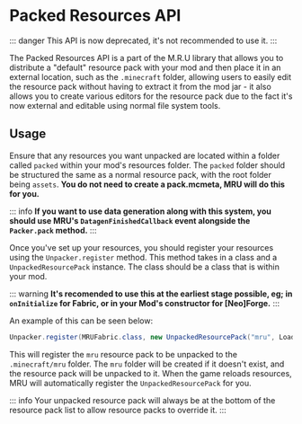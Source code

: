 # Packed Resources API

::: danger
This API is now deprecated, it's not recommended to use it.
:::

The Packed Resources API is a part of the M.R.U library that allows you to distribute a "default" resource pack with your mod and then place it in an external location, such as the `.minecraft` folder, allowing users to easily edit the resource pack without having to extract it from the mod jar - it also allows you to create various editors for the resource pack due to the fact it's now external and editable using normal file system tools.

## Usage

Ensure that any resources you want unpacked are located within a folder called `packed` within your mod's resources folder. The `packed` folder should be structured the same as a normal resource pack, with the root folder being `assets`. **You do not need to create a pack.mcmeta, MRU will do this for you.**

::: info
**If you want to use data generation along with this system, you should use MRU's `DatagenFinishedCallback` event alongside the `Packer.pack` method.**
:::

Once you've set up your resources, you should register your resources using the `Unpacker.register` method. This method takes in a class and a `UnpackedResourcePack` instance. The class should be a class that is within your mod.

::: warning
**It's recomended to use this at the earliest stage possible, eg; in `onInitialize` for Fabric, or in your Mod's constructor for \[Neo\]Forge.**
:::

An example of this can be seen below:

```java
Unpacker.register(MRUFabric.class, new UnpackedResourcePack("mru", LoaderUtils.getGameDir().resolve("mru"), "mru", "This is a readme of what this resource pack is for. You should include an explaination of how to use it here for users."));
```

This will register the `mru` resource pack to be unpacked to the `.minecraft/mru` folder. The `mru` folder will be created if it doesn't exist, and the resource pack will be unpacked to it. When the game reloads resources, MRU will automatically register the `UnpackedResourcePack` for you.

::: info
Your unpacked resource pack will always be at the bottom of the resource pack list to allow resource packs to override it.
:::